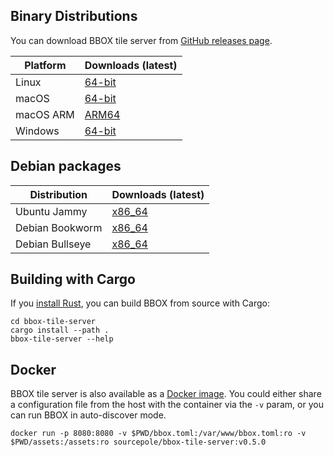 ## Binary Distributions

You can download BBOX tile server from [GitHub releases page](https://github.com/bbox-services/bbox/releases).

|  Platform |     Downloads (latest)    |
|-----------|---------------------------|
| Linux     | [64-bit][rl-linux-tar]    |
| macOS     | [64-bit][rl-macos-tar]    |
| macOS ARM | [ARM64][rl-macos-arm-tar] |
| Windows   | [64-bit][rl-win64-zip]    |

[rl-linux-tar]: https://github.com/bbox-services/bbox/releases/download/v0.5.0/bbox-tile-server-x86_64-unknown-linux-gnu.tar.gz
[rl-macos-tar]: https://github.com/bbox-services/bbox/releases/download/v0.5.0/bbox-tile-server-x86_64-apple-darwin.tar.gz
[rl-macos-arm-tar]: https://github.com/bbox-services/bbox/releases/download/v0.5.0/bbox-tile-server-aarch64-apple-darwin.tar.gz
[rl-win64-zip]: https://github.com/bbox-services/bbox/releases/download/v0.5.0/bbox-tile-server-x86_64-pc-windows-msvc.zip

## Debian packages

|   Distribution  |   Downloads (latest)  |
|-----------------|-----------------------|
| Ubuntu Jammy    | [x86_64][deb-jammy]    |
| Debian Bookworm | [x86_64][deb-bookworm] |
| Debian Bullseye | [x86_64][deb-bullseye] |

[deb-jammy]: https://github.com/bbox-services/bbox/releases/download/v0.5.0/bbox-tile-server_0.5.0-jammy_amd64.deb
[deb-bookworm]: https://github.com/bbox-services/bbox/releases/download/v0.5.0/bbox-tile-server_0.5.0-bookworm_amd64.deb
[deb-bullseye]: https://github.com/bbox-services/bbox/releases/download/v0.5.0/bbox-tile-server_0.5.0-bullseye_amd64.deb

## Building with Cargo

If you [install Rust](https://www.rust-lang.org/tools/install), you can build BBOX from source with Cargo:

```shell
cd bbox-tile-server
cargo install --path .
bbox-tile-server --help
```

## Docker

BBOX tile server is also available as a [Docker image](https://hub.docker.com/r/sourcepole/bbox-tile-server). You could either share a configuration file from the host with the container via the `-v` param, or you can run BBOX in auto-discover mode.

```shell
docker run -p 8080:8080 -v $PWD/bbox.toml:/var/www/bbox.toml:ro -v $PWD/assets:/assets:ro sourcepole/bbox-tile-server:v0.5.0
```
